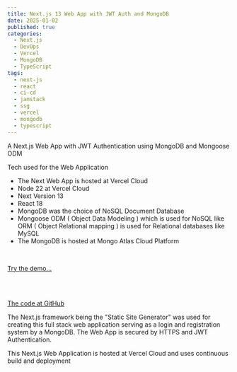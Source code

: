 ```yaml
---
title: Next.js 13 Web App with JWT Auth and MongoDB
date: 2025-01-02
published: true
categories:
  - Next.js
  - DevOps
  - Vercel
  - MongoDB
  - TypeScript
tags:
  - next-js
  - react
  - ci-cd
  - jamstack
  - ssg
  - vercel
  - mongodb
  - typescript
---
```

A Next.js Web App with JWT Authentication using MongoDB and Mongoose ODM

Tech used for the Web Application

- The Next Web App is hosted at Vercel Cloud
- Node 22 at Vercel Cloud
- Next Version 13
- React 18
- MongoDB was the choice of NoSQL Document Database
- Mongoose ODM ( Object Data Modeling ) which is used for NoSQL like ORM ( Object Relational mapping ) is used for Relational databases like MySQL
- The MongoDB is hosted at Mongo Atlas Cloud Platform

<br />

<a href="https://next-js-jwt-auth-mongodb.vercel.app/" target="_blank">Try the demo...</a>

<br /><br />

<a href="https://github.com/persteenolsen/next-js-jwt-auth-mongodb" target="_blank">The code at GitHub</a>

The Next.js framework being the "Static Site Generator" was used for creating this full stack web application serving as a login and registration system by a MongoDB. The Web App is secured by HTTPS and JWT Authentication.

This Next.js Web Application is hosted at Vercel Cloud and uses continuous build and deployment
